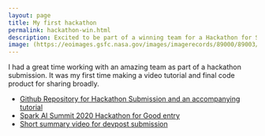 ```yaml
---
layout: page
title: My first hackathon
permalink: hackathon-win.html
description: Excited to be part of a winning team for a Hackathon for Social Good
image: (https://eoimages.gsfc.nasa.gov/images/imagerecords/89000/89003/wicomico_oli_2014290.jpg)
---
```

I had a great time working with an amazing team as part of a hackathon submission. It was my first time making a video tutorial and final code product for sharing broadly.

* [Github Repository for Hackathon Submission and an accompanying tutorial](https://github.com/oceanspace/DatabricksHackathon)
* [Spark AI Summit 2020 Hackathon for Good entry](https://devpost.com/software/enabling-climate-resiliency-for-the-chesapeake-bay)
* [Short summary video for devpost submission](https://www.youtube.com/watch?v=Dvv7yui1vWg)
